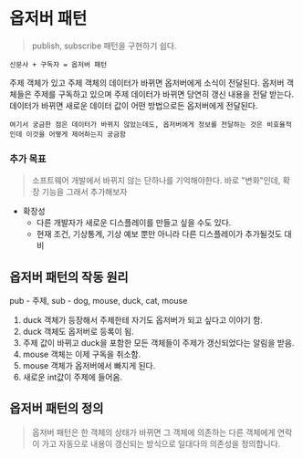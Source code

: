 # 옵저버 패턴
> publish, subscribe 패턴을 구현하기 쉽다.

`신문사 + 구독자 = 옵저버 패턴`

주제 객체가 있고 주제 객체의 데이터가 바뀌면 옵저버에게 소식이 전달된다. 옵저버 객체들은 주제를 구독하고 있으며 주제 데이터가 바뀌면 당연히 갱신 내용을 전달
받는다.데이터가 바뀌면 새로운 데이터 값이 어떤 방법으로든 옵저버에게 전달된다.

`여기서 궁금한 점은 데이터가 바뀌지 않았는데도, 옵저버에게 정보를 전달하는 것은 비효율적인데 이것을 어떻게 제어하는지 궁금함`



### 추가 목표
> 소프트웨어 개발에서 바뀌지 않는 단하나를 기억해야한다. 바로 "변화"인데, 확장 기능을 그래서 추가해보자

- 확장성
  - 다른 개발자가 새로운 디스플레이를 만들고 싶을 수도 있다.
  - 현재 조건, 기상통계, 기상 예보 뿐만 아니라 다른 디스플레이가 추가될것도 대비

## 옵저버 패턴의 작동 원리
pub - 주제, sub - dog, mouse, duck, cat, mouse
1. duck 객체가 등장해서 주제한테 자기도 옵저버가 되고 싶다고 이야기 함.
2. duck 객체도 옵저버로 등록이 됨.
3. 주제 값이 바뀌고 duck을 포함한 모든 객체들이 주제가 갱신되었다는 알림을 받음.
4. mouse 객체는 이제 구독을 취소함.
5. mouse 객체가 옵저버에서 빠지게 된다.
6. 새로운 int값이 주제에 들어옴.

## 옵저버 패턴의 정의
> 옵저버 패턴은 한 객체의 상태가 바뀌면 그 객체에 의존하는 다른 객체에게 연락이 가고 자동으로 내용이 갱신되는 방식으로 일대다의 의존성을 정의합니다.
